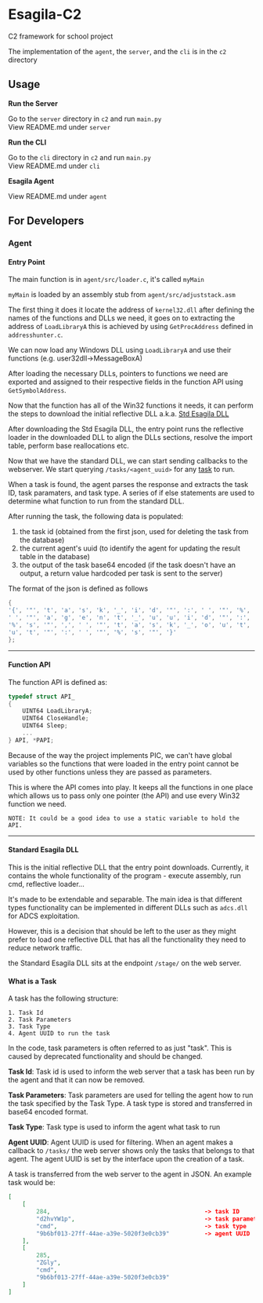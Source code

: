 # Esagila-C2
C2 framework for school project

The implementation of the `agent`, the `server`, and the `cli` is in the `c2` directory

## Usage

**Run the Server**

Go to the `server` directory in `c2` and run `main.py`\
View README.md under `server`

**Run the CLI**

Go to the `cli` directory in `c2` and run `main.py`\
View README.md under `cli`

**Esagila Agent**

View README.md under `agent`



## For Developers

### Agent

#### Entry Point

The main function is in `agent/src/loader.c`, it's called `myMain`

`myMain` is loaded by an assembly stub from `agent/src/adjuststack.asm`

The first thing it does it locate the address of `kernel32.dll`
after defining the names of the functions and DLLs we need, it goes on to extracting the address of `LoadLibraryA`
this is achieved by using `GetProcAddress` defined in `addresshunter.c`.

We can now load any Windows DLL using `LoadLibraryA` and use their functions (e.g. user32dll->MessageBoxA)

After loading the necessary DLLs, pointers to functions we need are exported and assigned to their respective fields in the function API using `GetSymbolAddress`.

Now that the function has all of the Win32 functions it needs, it can perform the steps to download the initial reflective DLL a.k.a. [Std Esagila DLL](#standard-esagila-dll)

After downloading the Std Esagila DLL, the entry point runs the reflective loader in the downloaded DLL to align the DLLs sections, resolve the import table, perform base reallocations etc.

Now that we have the standard DLL, we can start sending callbacks to the webserver. We start querying `/tasks/<agent_uuid>` for any [task](#what-is-a-task) to run.

When a task is found, the agent parses the response and extracts the task ID, task paramaters, and task type. A series of if else statements are used to
determine what function to run from the standard DLL.

After running the task, the following data is populated:
1. the task id (obtained from the first json, used for deleting the task from the database)
2. the current agent's uuid (to identify the agent for updating the result table in the database) 
3. the output of the task base64 encoded (if the task doesn't have an output, a return value hardcoded per task is sent to the server)

The format of the json is defined as follows
```C
{
'{', '"', 't', 'a', 's', 'k', '_', 'i', 'd', '"', ':', ' ', '"', '%', 's', '"', ',',
' ', '"', 'a', 'g', 'e', 'n', 't', '_', 'u', 'u', 'i', 'd', '"', ':', ' ', '"',
'%', 's', '"', ',', ' ', '"', 't', 'a', 's', 'k', '_', 'o', 'u', 't', 'p',
'u', 't', '"', ':', ' ', '"', '%', 's', '"', '}'
};
```

----

#### Function API

The function API is defined as:
```C
typedef struct API_
{
    UINT64 LoadLibraryA;
    UINT64 CloseHandle;
    UINT64 Sleep;
    ...
} API, *PAPI;
```
Because of the way the project implements PIC, we can't have global variables so the functions that
were loaded in the entry point cannot be used by other functions unless they are passed as parameters.

This is where the API comes into play. It keeps all the functions in one place which allows us to pass
only one pointer (the API) and use every Win32 function we need.

`NOTE: It could be a good idea to use a static variable to hold the API.`

----

#### Standard Esagila DLL

This is the initial reflective DLL that the entry point downloads. Currently, it contains the whole
functionality of the program - execute assembly, run cmd, reflective loader...

It's made to be extendable and separable. The main idea is that different types functionality can be
implemented in different DLLs such as `adcs.dll` for ADCS exploitation.

However, this is a decision that should be left to the user as they might prefer to load one
reflective DLL that has all the functionality they need to reduce network traffic.

the Standard Esagila DLL sits at the endpoint `/stage/` on the web server.

#### What is a Task

A task has the following structure:
```
1. Task Id
2. Task Parameters
3. Task Type
4. Agent UUID to run the task
```

In the code, task parameters is often referred to as just "task". This is caused by deprecated functionality and should be changed.

**Task Id**: Task id is used to inform the web server that a task has been run by the agent and that it can now be removed. 

**Task Parameters**: Task parameters are used for telling the agent how to run the task specified by the Task Type. A task type
is stored and transferred in base64 encoded format.

**Task Type**: Task type is used to inform the agent what task to run

**Agent UUID**: Agent UUID is used for filtering. When an agent makes a callback to `/tasks/` the web server shows only the tasks that belongs to that agent.
The agent UUID is set by the interface upon the creation of a task.

A task is transferred from the web server to the agent in JSON. An example task would be:
```json
[
    [
        284,                                            -> task ID
        "d2hvYW1p",                                     -> task parameters (often referred to as "task" which needs to be changed)
        "cmd",                                          -> task type
        "9b6bf013-27ff-44ae-a39e-5020f3e0cb39"          -> agent UUID
    ],
    [
        285,
        "ZGly",
        "cmd",
        "9b6bf013-27ff-44ae-a39e-5020f3e0cb39"
    ]
]
```
